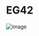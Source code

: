# EG42
![image](https://user-images.githubusercontent.com/102288634/185357627-99996b68-44c9-40c9-aa92-29ac913b83da.png)
